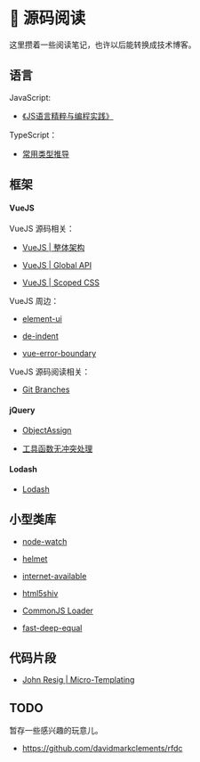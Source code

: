 # 🚄 源码阅读

这里攒着一些阅读笔记，也许以后能转换成技术博客。

## 语言

JavaScript:

- [《JS语言精粹与编程实践》](/books/9787121386695.html)

TypeScript：

- [常用类型推导](/articles/source-code/ts/utility-types.html)

## 框架

#### VueJS

VueJS 源码相关：

- [VueJS | 整体架构](/articles/source-code/vuejs/vuejs.html)

- [VueJS | Global API](/articles/source-code/vuejs/api.html)

- [VueJS | Scoped CSS](/articles/source-code/vuejs/scoped-css.html)

VueJS 周边：

- [element-ui](/articles/source-code/vuejs/element-ui.html)

- [de-indent](/articles/source-code/vuejs/de-indent.html)

- [vue-error-boundary](/articles/source-code/vuejs/error-boundary.html)

VueJS 源码阅读相关：

- [Git Branches](/articles/source-code/vuejs/git-log.html)

#### jQuery

- [ObjectAssign](/articles/source-code/jquery/object-assign.html)

- [工具函数无冲突处理](/articles/source-code/jquery/no-conflict.html)

#### Lodash

- [Lodash](/articles/source-code/lodash/lodash.html)

## 小型类库

- [node-watch](/articles/source-code/module/node-watch.html)

- [helmet](/articles/helmet-and-security.html)

- [internet-available](/articles/source-code/module/is-online.html)

- [html5shiv](/articles/source-code/module/html5shiv.html)

- [CommonJS Loader](/articles/source-code/nodejs/require.html)

- [fast-deep-equal](/articles/source-code/module/fast-deep-equal.html)

## 代码片段

- [John Resig | Micro-Templating](/articles/source-code/segment/micro-templating.html)

## TODO

暂存一些感兴趣的玩意儿。

* https://github.com/davidmarkclements/rfdc
